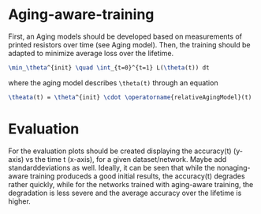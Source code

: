 # Aging-aware-training

First, an Aging models should be developed based on measurements of printed resistors over time (see Aging model).
Then, the training should be adapted to minimize average loss over the lifetime.

```latex
\min_\theta^{init} \quad \int_{t=0}^{t=1} L(\theta(t)) dt 
```
where the aging model describes ``` \theta(t) ``` through an equation
```latex
\theata(t) = \theta^{init} \cdot \operatorname{relativeAgingModel}(t)
```

# Evaluation

For the evaluation plots should be created displaying the accuracy(t) (y-axis) vs the time t (x-axis), for a given dataset/network.
Maybe add standarddeviations as well. 
Ideally, it can be seen that while the nonaging-aware training produceds a good initial results, the accuracy(t) degrades rather quickly, while for the networks trained with aging-aware training, the degradation is less severe and the average accuracy over the lifetime is higher.
